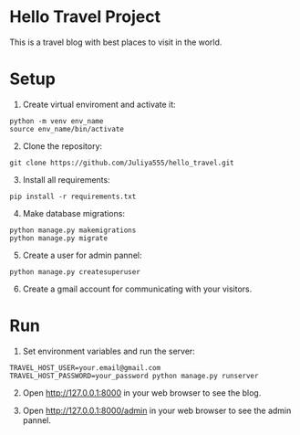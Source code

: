 # Hello Travel Project
This is a travel blog with best places to visit in the world.

# Setup
1. Create virtual enviroment and activate it:
  ```
  python -m venv env_name
  source env_name/bin/activate
  ```
2. Clone the repository:
  ```
  git clone https://github.com/Juliya555/hello_travel.git
  ```
3. Install all requirements:
  ```
  pip install -r requirements.txt
  ```
4. Make database migrations:
  ```
  python manage.py makemigrations
  python manage.py migrate
  ```
5. Create a user for admin pannel:
  ```
  python manage.py createsuperuser
  ```

6. Create a gmail account for communicating with your visitors.

# Run
1. Set environment variables and run the server:
  ```
  TRAVEL_HOST_USER=your.email@gmail.com TRAVEL_HOST_PASSWORD=your_password python manage.py runserver
  ```

2. Open http://127.0.0.1:8000 in your web browser to see the blog.

3. Open http://127.0.0.1:8000/admin in your web browser to see the admin pannel.
